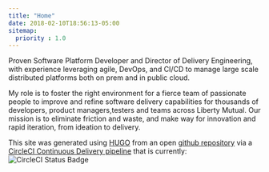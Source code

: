 ```yaml
---
title: "Home"
date: 2018-02-10T18:56:13-05:00
sitemap:
  priority : 1.0
---
```

Proven Software Platform Developer and Director of Delivery Engineering, with experience leveraging agile, DevOps, and CI/CD to manage large scale distributed platforms both on prem and in public cloud.

My role is to foster the right environment for a fierce team of passionate people to improve and refine software delivery capabilities for thousands of developers, product managers,testers and teams across Liberty Mutual. Our mission is to eliminate friction and waste, and make way for innovation and rapid iteration, from ideation to delivery.



This site was generated using [HUGO](https://gohugo.io/) from an open [github repository](https://github.com/eddiewebb/json-resume) via a [CircleCI Continuous Delivery pipeline](https://circleci.com/gh/eddiewebb/json-resume) that is currently: ![CircleCI Status Badge](https://circleci.com/gh/eddiewebb/json-resume.svg?style=svg)
